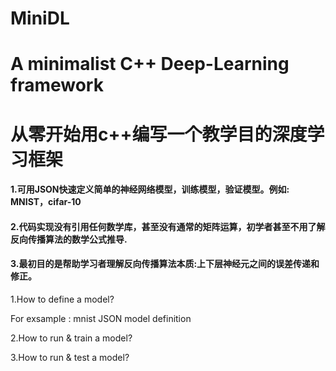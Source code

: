# MiniDL
# A minimalist C++ Deep-Learning framework
# 从零开始用c++编写一个教学目的深度学习框架
#### 1.可用JSON快速定义简单的神经网络模型，训练模型，验证模型。例如: MNIST，cifar-10
#### 2.代码实现没有引用任何数学库，甚至没有通常的矩阵运算，初学者甚至不用了解反向传播算法的数学公式推导.
#### 3.最初目的是帮助学习者理解反向传播算法本质:上下层神经元之间的误差传递和修正。

1.How to define a model?

For exsample : mnist JSON model definition

2.How to run & train a model?

3.How to run & test a model?
